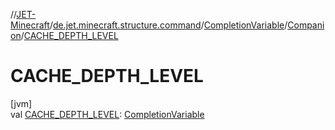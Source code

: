 //[JET-Minecraft](../../../../index.md)/[de.jet.minecraft.structure.command](../../index.md)/[CompletionVariable](../index.md)/[Companion](index.md)/[CACHE_DEPTH_LEVEL](-c-a-c-h-e_-d-e-p-t-h_-l-e-v-e-l.md)

# CACHE_DEPTH_LEVEL

[jvm]\
val [CACHE_DEPTH_LEVEL](-c-a-c-h-e_-d-e-p-t-h_-l-e-v-e-l.md): [CompletionVariable](../index.md)
